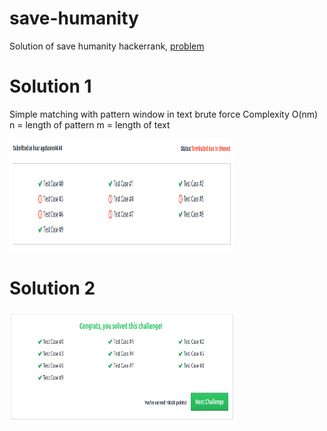 # save-humanity
Solution of save humanity hackerrank, [problem](https://www.hackerrank.com/challenges/save-humanity/problem)

# Solution 1
Simple matching with pattern window in text brute force
Complexity O(nm)
n = length of pattern
m = length of text

<img src="pictures/solution1_result.png" alt="Start scree" width="360px" height="180px">

# Solution 2
<img src="pictures/solution2_result.png" alt="Start scree" width="360px" height="180px">

